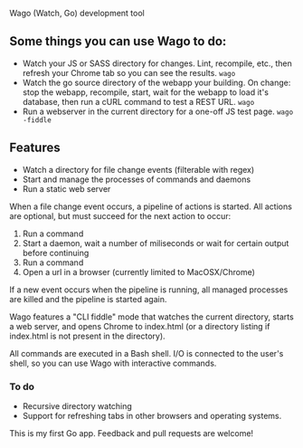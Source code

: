 Wago (Watch, Go) development tool

## Some things you can use Wago to do:
* Watch your JS or SASS directory for changes. Lint, recompile, etc., then refresh your Chrome tab so you can see the results. `wago `
* Watch the go source directory of the webapp your building. On change: stop the webapp, recompile, start, wait for the webapp to load it's database, then run a cURL command to test a REST URL. `wago `
* Run a webserver in the current directory for a one-off JS test page. `wago -fiddle`

## Features

* Watch a directory for file change events (filterable with regex)
* Start and manage the processes of commands and daemons
* Run a static web server

When a file change event occurs, a pipeline of actions is started. All actions are optional, but must succeed for the next action to occur:

1. Run a command
1. Start a daemon, wait a number of miliseconds or wait for certain output before continuing
1. Run a command
1. Open a url in a browser (currently limited to MacOSX/Chrome)

If a new event occurs when the pipeline is running, all managed processes are killed and the pipeline is started again.

Wago features a "CLI fiddle" mode that watches the current directory, starts a web server, and opens Chrome to index.html (or a directory listing if index.html is not present in the directory).

All commands are executed in a Bash shell. I/O is connected to the user's shell, so you can use Wago with interactive commands.

### To do

* Recursive directory watching
* Support for refreshing tabs in other browsers and operating systems.

This is my first Go app. Feedback and pull requests are welcome!
